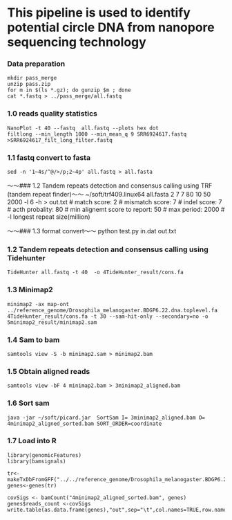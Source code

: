 # This pipeline is used to identify potential circle DNA from nanopore sequencing technology 

### Data preparation
    mkdir pass_merge
    unzip pass.zip
    for m in $(ls *.gz); do gunzip $m ; done
    cat *.fastq > ../pass_merge/all.fastq

### 1.0 reads quality statistics
    NanoPlot -t 40 --fastq  all.fastq --plots hex dot
    filtlong --min_length 1000 --min_mean_q 9 SRR6924617.fastq >SRR6924617_filt_long_filter.fastq

### 1.1 fastq convert to fasta
    sed -n '1~4s/^@/>/p;2~4p' all.fastq > all.fasta

～～### 1.2 Tandem repeats detection and consensus calling using TRF (tandem repeat finder)～～
    ~/soft/trf409.linux64 all.fasta 2 7 7 80 10 50 2000 -l 6 -h > out.txt
    # match score: 2
    # mismatch score: 7
    # indel score: 7
    # acth probality: 80 
    # min alignemt score to report: 50
    # max period: 2000
    # -l longest repeat size(million) 

～～### 1.3 format convert～～
    python test.py in.dat out.txt

### 1.2 Tandem repeats detection and consensus calling using Tidehunter
    TideHunter all.fastq -t 40  -o 4TideHunter_result/cons.fa

### 1.3 Minimap2
    minimap2 -ax map-ont ../reference_genome/Drosophila_melanogaster.BDGP6.22.dna.toplevel.fa  4TideHunter_result/cons.fa -t 30 --sam-hit-only --secondary=no -o 5minimap2_result/minimap2.sam

### 1.4 Sam to bam
    samtools view -S -b minimap2.sam > minimap2.bam

### 1.5 Obtain aligned reads
    samtools view -bF 4 minimap2.bam > 3minimap2_aligned.bam

### 1.6 Sort sam
    java -jar ~/soft/picard.jar  SortSam I= 3minimap2_aligned.bam O= 4minimap2_aligned_sorted.bam SORT_ORDER=coordinate

### 1.7 Load into R 
    library(genomicFeatures)
    library(bamsignals)

    tr<-makeTxDbFromGFF("../../reference_genome/Drosophila_melanogaster.BDGP6.22.97.gtf")
    genes<-genes(tr)

    covSigs <- bamCount("4minimap2_aligned_sorted.bam", genes)
    genes$reads_count <-covSigs
    write.table(as.data.frame(genes),"out",sep="\t",col.names=TRUE,row.names=TRUE,quot=FALSE)

